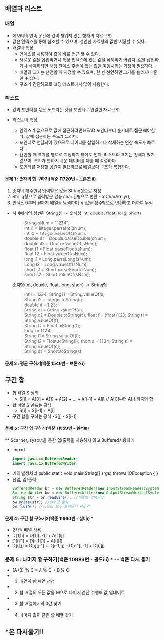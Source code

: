 ## 배열과 리스트

### 배열

- 메모리의 연속 공간에 값이 채워져 있는 형태의 자료구조
- 값은 인덱스를 통해 참조할 수 있으며, 선언한 자료형의 값만 저장할 수 있다.
- 배열의 특징
  - 인덱스를 사용하여 값에 바로 접근 할 수 있다.
  - 새로운 값을 삽입하거나 특정 인덱스에 있는 값을 삭제하기 어렵다. 값을 삽입하거나 삭제하려면 해당 인덱스 주변에 있는 값을 이동시키는 과정이 필요하다.
  - 배열의 크기는 선언할 때 지정할 수 있으며, 한 번 선언하면 크기를 늘리거나 줄일 수 없다.
  - 구조가 간단하므로 코딩 테스트에서 많이 사용한다.

### 리스트

- 값과 포인터를 묶은 노드라는 것을 포인터로 연결한 자료구조
- 리스트의 특징

  - 인덱스가 없으므로 값에 접근하려면 HEAD 포인터부터 순서대로 접근 해야한다. 값에 접근하는 속도가 느리다.
  - 포인터로 연결되어 있으므로 데이터를 삽입하거나 삭제하는 연산 속도가 빠르다.
  - 선언할 때 크기를 별도로 지정하지 않아도 된다. 리스트의 크기는 정해져 있지 않으며, 크기가 변하기 쉬운 데이터를 다룰 때 적절하다.
  - 포인터를 저장할 공간이 필요하므로 배열보다 구조가 복잡하다.

#### 문제 1 : 숫자의 합 구하기(백준 11720번 - 브론즈 ⅱ)

1. 숫자의 개수만큼 입력받은 값을 String형으로 저장
2. String형으로 입력받은 값을 char []형으로 변환 - toCharArray();
3. 인덱스 0부터 끝까지 배열을 탐색하며 각 값을 정수형으로 변환하고 더하여 누적

- 자바에서의 형변환
  String형 -> 숫자형(int, double, float, long, short)

  > String sNum = "1234";  
  > int i1 = Integer.parseInt(sNum);  
  > int i2 = Integer.valueOf(sNum);  
  > double d1 = Double.parseDouble(sNum);  
  > double d2 = Double.valueOf(sNum);  
  > float f1 = Float.parseFloat(sNum);  
  > float f2 = Float.valueOf(sNum);  
  > long l1 = Long.parseLong(sNum);  
  > Long l2 = Long.valueOf(sNum);  
  > short s1 = Short.parseShort(sNum);  
  > short s2 = Short.valueOf(sNum);

  숫자형(int, double, float, long, short) -> String형

  > int i = 1234;
  > String i1 = String.valueOf(i);  
  > String i2 = Integer.toString(i);  
  > double d = 1.23;  
  > String d1 = String.valueOf(d);  
  > String d2 = Double.toString(d);
  > float f = (float)1.23;
  > String f1 = String.valueOf(f);  
  > String f2 = Float.toString(f);  
  > long l = 1234;  
  > String l1 = String.valueOf(l);  
  > String l2 = Float.toString(l);
  > short s = 1234;
  > String s1 = String.valueOf(s);  
  > String s2 = Short.toString(s);

#### 문제 2 : 평균 구하기(백준 1546번 - 브론즈 ⅰ)

## 구간 합

- 합 배열 S 정의
  - S[i] = A[0] + A[1] + A[2] + ... + A[i-1] + A[i] // A[0]부터 A[i] 까지의 합
- 합 배열 S 만드는 공식
  - S[i] = S[i-1] + A[i]
- 구간 합을 구하는 공식
  -S[j] - S[i-1]

#### 문제 3 : 구간 합 구하기(백준 11659번 - 실버ⅲ)

\*\* Scanner, sysout을 통한 입/출력을 사용하지 않고
Buffered사용하기

- import
  ```java
  import java.io.BufferedReader;
  import java.io.BufferedWriter;
  ```
- 예외 발생처리
  public static void main(String[] args) throws IOException {
  }
- 선업, 입/출력
  ```java
  BufferedReader br = new BufferedReader(new InputStreamReader(System.in));
  BufferedWriter bw = new BufferedWriter(new OutputStreamWriter(System.out));
  String str = br.readLine(); //한줄에 입력받기
  bw.write(str); //str값 출력
  bw.flush(); //남은값 모두 출력면서 비우기
  ```

#### 문제 4 : 구간 합 구하기2(백준 11660번 - 실버ⅰ) \*

- 2차원 배열 사용
- D[1][i] = D[1][J-1] + A[1][j]
- D[i][1] = D[i-1][1] + A[i][1]
- D[i][j] = D[i][j-1] + D[i-1][j] - D[i-1][j-1] + D[i][j]

### 문제 5 : 나머지 합 구하기(백준 10986번 - 골드ⅲ) \* -- 백준 다시 풀기

- (A+B) % C = A % C + B % C
- 1. 배열의 합 배열 생성
- 2. 합 배열의 모든 값을 M으로 나머지 연산 수행해 값 업데이트
- 3. 합 배열에서의 0값 찾기
- 4. 나머지 값이 같은 합 배열 찾기

## \*은 다시풀기!!
